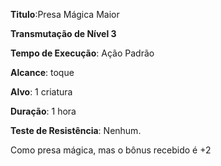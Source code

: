 **Titulo**:Presa Mágica Maior

**Transmutação de Nível 3**

**Tempo de Execução**: Ação Padrão

**Alcance**: toque

**Alvo**: 1 criatura

**Duração**: 1 hora

**Teste de Resistência**: Nenhum.

Como presa mágica, mas o bônus recebido é +2
